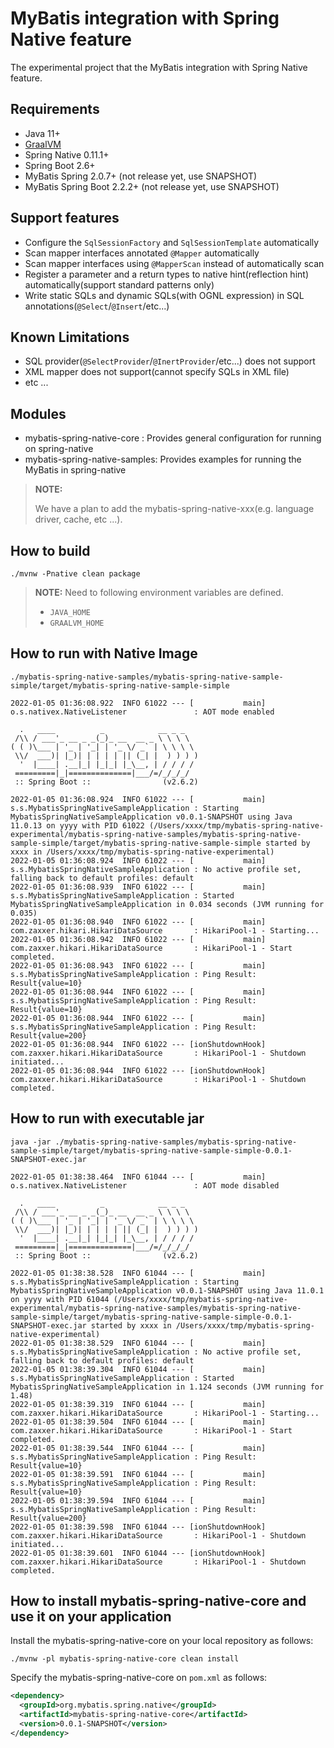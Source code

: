 # MyBatis integration with Spring Native feature

The experimental project that the MyBatis integration with Spring Native feature.

## Requirements

* Java 11+
* [GraalVM](https://github.com/graalvm/graalvm-ce-builds/releases)
* Spring Native 0.11.1+
* Spring Boot 2.6+
* MyBatis Spring 2.0.7+ (not release yet, use SNAPSHOT)
* MyBatis Spring Boot 2.2.2+ (not release yet, use SNAPSHOT)

## Support features

* Configure the `SqlSessionFactory` and `SqlSessionTemplate` automatically
* Scan mapper interfaces annotated `@Mapper` automatically
* Scan mapper interfaces using `@MapperScan` instead of automatically scan
* Register a parameter and a return types to native hint(reflection hint) automatically(support standard patterns only)
* Write static SQLs and dynamic SQLs(with OGNL expression) in SQL annotations(`@Select`/`@Insert`/etc...)

## Known Limitations

* SQL provider(`@SelectProvider`/`@InertProvider`/etc...) does not support
* XML mapper does not support(cannot specify SQLs in XML file)
* etc ...

## Modules

* mybatis-spring-native-core : Provides general configuration for running on spring-native
* mybatis-spring-native-samples: Provides examples for running the MyBatis in spring-native

> **NOTE:**
> 
> We have a plan to add the mybatis-spring-native-xxx(e.g. language driver, cache, etc ...).

## How to build

```
./mvnw -Pnative clean package
```

> **NOTE:**
> Need to following environment variables are defined.
> 
> * `JAVA_HOME`
> * `GRAALVM_HOME`

## How to run with Native Image


```
./mybatis-spring-native-samples/mybatis-spring-native-sample-simple/target/mybatis-spring-native-sample-simple
```

```
2022-01-05 01:36:08.922  INFO 61022 --- [           main] o.s.nativex.NativeListener               : AOT mode enabled

  .   ____          _            __ _ _
 /\\ / ___'_ __ _ _(_)_ __  __ _ \ \ \ \
( ( )\___ | '_ | '_| | '_ \/ _` | \ \ \ \
 \\/  ___)| |_)| | | | | || (_| |  ) ) ) )
  '  |____| .__|_| |_|_| |_\__, | / / / /
 =========|_|==============|___/=/_/_/_/
 :: Spring Boot ::                (v2.6.2)

2022-01-05 01:36:08.924  INFO 61022 --- [           main] s.s.MybatisSpringNativeSampleApplication : Starting MybatisSpringNativeSampleApplication v0.0.1-SNAPSHOT using Java 11.0.13 on yyyy with PID 61022 (/Users/xxxx/tmp/mybatis-spring-native-experimental/mybatis-spring-native-samples/mybatis-spring-native-sample-simple/target/mybatis-spring-native-sample-simple started by xxxx in /Users/xxxx/tmp/mybatis-spring-native-experimental)
2022-01-05 01:36:08.924  INFO 61022 --- [           main] s.s.MybatisSpringNativeSampleApplication : No active profile set, falling back to default profiles: default
2022-01-05 01:36:08.939  INFO 61022 --- [           main] s.s.MybatisSpringNativeSampleApplication : Started MybatisSpringNativeSampleApplication in 0.034 seconds (JVM running for 0.035)
2022-01-05 01:36:08.940  INFO 61022 --- [           main] com.zaxxer.hikari.HikariDataSource       : HikariPool-1 - Starting...
2022-01-05 01:36:08.942  INFO 61022 --- [           main] com.zaxxer.hikari.HikariDataSource       : HikariPool-1 - Start completed.
2022-01-05 01:36:08.943  INFO 61022 --- [           main] s.s.MybatisSpringNativeSampleApplication : Ping Result: Result{value=10}
2022-01-05 01:36:08.944  INFO 61022 --- [           main] s.s.MybatisSpringNativeSampleApplication : Ping Result: Result{value=10}
2022-01-05 01:36:08.944  INFO 61022 --- [           main] s.s.MybatisSpringNativeSampleApplication : Ping Result: Result{value=200}
2022-01-05 01:36:08.944  INFO 61022 --- [ionShutdownHook] com.zaxxer.hikari.HikariDataSource       : HikariPool-1 - Shutdown initiated...
2022-01-05 01:36:08.944  INFO 61022 --- [ionShutdownHook] com.zaxxer.hikari.HikariDataSource       : HikariPool-1 - Shutdown completed.
```

## How to run with executable jar

```
java -jar ./mybatis-spring-native-samples/mybatis-spring-native-sample-simple/target/mybatis-spring-native-sample-simple-0.0.1-SNAPSHOT-exec.jar
```

```
2022-01-05 01:38:38.464  INFO 61044 --- [           main] o.s.nativex.NativeListener               : AOT mode disabled

  .   ____          _            __ _ _
 /\\ / ___'_ __ _ _(_)_ __  __ _ \ \ \ \
( ( )\___ | '_ | '_| | '_ \/ _` | \ \ \ \
 \\/  ___)| |_)| | | | | || (_| |  ) ) ) )
  '  |____| .__|_| |_|_| |_\__, | / / / /
 =========|_|==============|___/=/_/_/_/
 :: Spring Boot ::                (v2.6.2)

2022-01-05 01:38:38.528  INFO 61044 --- [           main] s.s.MybatisSpringNativeSampleApplication : Starting MybatisSpringNativeSampleApplication v0.0.1-SNAPSHOT using Java 11.0.1 on yyyy with PID 61044 (/Users/xxxx/tmp/mybatis-spring-native-experimental/mybatis-spring-native-samples/mybatis-spring-native-sample-simple/target/mybatis-spring-native-sample-simple-0.0.1-SNAPSHOT-exec.jar started by xxxx in /Users/xxxx/tmp/mybatis-spring-native-experimental)
2022-01-05 01:38:38.529  INFO 61044 --- [           main] s.s.MybatisSpringNativeSampleApplication : No active profile set, falling back to default profiles: default
2022-01-05 01:38:39.304  INFO 61044 --- [           main] s.s.MybatisSpringNativeSampleApplication : Started MybatisSpringNativeSampleApplication in 1.124 seconds (JVM running for 1.48)
2022-01-05 01:38:39.319  INFO 61044 --- [           main] com.zaxxer.hikari.HikariDataSource       : HikariPool-1 - Starting...
2022-01-05 01:38:39.504  INFO 61044 --- [           main] com.zaxxer.hikari.HikariDataSource       : HikariPool-1 - Start completed.
2022-01-05 01:38:39.544  INFO 61044 --- [           main] s.s.MybatisSpringNativeSampleApplication : Ping Result: Result{value=10}
2022-01-05 01:38:39.591  INFO 61044 --- [           main] s.s.MybatisSpringNativeSampleApplication : Ping Result: Result{value=10}
2022-01-05 01:38:39.594  INFO 61044 --- [           main] s.s.MybatisSpringNativeSampleApplication : Ping Result: Result{value=200}
2022-01-05 01:38:39.598  INFO 61044 --- [ionShutdownHook] com.zaxxer.hikari.HikariDataSource       : HikariPool-1 - Shutdown initiated...
2022-01-05 01:38:39.601  INFO 61044 --- [ionShutdownHook] com.zaxxer.hikari.HikariDataSource       : HikariPool-1 - Shutdown completed.
```

## How to install mybatis-spring-native-core and use it on your application

Install the mybatis-spring-native-core on your local repository as follows:

```
./mvnw -pl mybatis-spring-native-core clean install
```

Specify the mybatis-spring-native-core on `pom.xml` as follows:

```xml
<dependency>
  <groupId>org.mybatis.spring.native</groupId>
  <artifactId>mybatis-spring-native-core</artifactId>
  <version>0.0.1-SNAPSHOT</version>
</dependency>
```